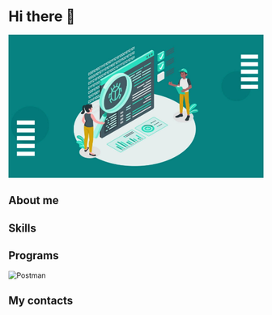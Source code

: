 # Hi there 👋

![](https://raw.githubusercontent.com/Ilya-Tsatsuro/Ilya-Tsatsuro/main/assets/QA-Engineer-940x528.webp)


## About me 


## Skills


## Programs
![Postman](https://img.shields.io/static/v1?label=&message=POSTMAN&color=FFFFFF?style=for-the-badge&logo=POSTMAN&logoColor=FF6C37)


## My contacts